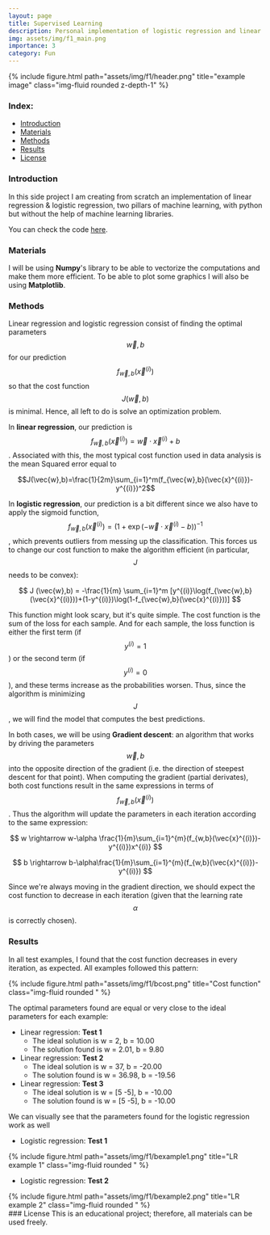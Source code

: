 ```yaml
---
layout: page
title: Supervised Learning
description: Personal implementation of logistic regression and linear regression from scratch.
img: assets/img/f1_main.png
importance: 3
category: Fun
---
```

<div class="row">
    <div class="col-sm mt-3 mt-md-0">
        {% include figure.html path="assets/img/f1/header.png" title="example image" class="img-fluid rounded z-depth-1" %}
    </div>
</div>

### Index:

* [Introduction](#section1)
* [Materials](#section2)
* [Methods](#section3)
* [Results](#section4)
* [License](#section5)


<a id='section1'></a>
### Introduction

In this side project I am creating from scratch an implementation of linear regression & logistic regression, two pillars of machine learning, with python but without the help of machine learning libraries. 

You can check the code <a href="https://github.com/fbgranell/Supervised_learning_implementation">here</a>.

<a id='section2'></a>
### Materials

I will be using **Numpy**'s library to be able to vectorize the computations and make them more efficient. To be able to plot some graphics I will also be using **Matplotlib**.

<a id='section3'></a>
### Methods
Linear regression and logistic regression consist of finding the optimal parameters $$\vec{w},b$$ for our prediction $$f_{\vec{w},b}(\vec{x}^{(i)})$$ so that the cost function $$J(\vec{w},b)$$ is minimal. Hence, all left to do is solve an optimization problem. 

In **linear regression**, our prediction is $$f_{\vec{w},b}(\vec{x}^{(i)})=\vec{w}\cdot\vec{x}^{(i)}+b$$. Associated with this, the most typical cost function used in data analysis is the mean Squared error equal to

$$J(\vec{w},b)=\frac{1}{2m}\sum_{i=1}^m(f_{\vec{w},b}(\vec{x}^{(i)})-y^{(i)})^2$$

In **logistic regression**, our prediction is a bit different since we also have to apply the sigmoid function, $$f_{\vec{w},b}(\vec{x}^{(i)})=(1+\exp(-\vec{w}\cdot\vec{x}^{(i)}-b))^{-1}$$, which prevents outliers from messing up the classification. This forces us to change our cost function to make the algorithm efficient (in particular, $$J$$ needs to be convex):

$$ J (\vec{w},b) = -\frac{1}{m} \sum_{i=1}^m [y^{(i)}\log(f_{\vec{w},b}(\vec{x}^{(i)}))+(1-y^{(i)})\log(1-f_{\vec{w},b}(\vec{x}^{(i)}))] $$

This function might look scary, but it's quite simple. The cost function is the sum of the loss for each sample. And for each sample, the loss function is either the first term (if $$ y^{(i)}=1 $$) or the second term (if $$ y^{(i)}=0 $$), and these terms increase as the probabilities worsen. Thus, since the algorithm is minimizing $$J$$, we will find the model that computes the best predictions.

In both cases, we will be using **Gradient descent**: an algorithm that works by driving the parameters $$ \vec{w},b$$ into the opposite direction of the gradient (i.e. the direction of steepest descent for that point). When computing the gradient (partial derivates), both cost functions result in the same expressions in terms of $$f_{\vec{w},b}(\vec{x}^{(i)})$$. Thus the algorithm will update the parameters in each iteration according to the same expression:

$$ w \rightarrow w-\alpha \frac{1}{m}\sum_{i=1}^{m}(f_{w,b}(\vec{x}^{(i)})-y^{(i)})x^{(i)} $$

$$ b \rightarrow b-\alpha\frac{1}{m}\sum_{i=1}^{m}(f_{w,b}(\vec{x}^{(i)})-y^{(i)}) $$

Since we're always moving in the gradient direction, we should expect the cost function to decrease in each iteration (given that the learning rate $$\alpha$$ is correctly chosen).

<a id='section4'></a>
### Results

In all test examples, I found that the cost function decreases in every iteration, as expected. All examples followed this pattern:

<div class="row">
    <div class="col-sm mt-3 mt-md-0">
        {% include figure.html path="assets/img/f1/bcost.png" title="Cost function" class="img-fluid rounded " %}
    </div>
</div>

The optimal parameters found are equal or very close to the ideal parameters for each example:
- Linear regression: **Test 1**
    - The ideal solution is w = 2, b = 10.00
    - The solution found is w = 2.01, b = 9.80
- Linear regression: **Test 2**
    - The ideal solution is w = 37, b = -20.00
    - The solution found is w = 36.98, b = -19.56
- Linear regression: **Test 3**
    - The ideal solution is w = [5 -5], b = -10.00
    - The solution found is w = [5 -5], b = -10.00

We can visually see that the parameters found for the logistic regression work as well
- Logistic regression: **Test 1**
<div class="row">
    <div class="col-sm mt-3 mt-md-0">
        {% include figure.html path="assets/img/f1/bexample1.png" title="LR example 1" class="img-fluid rounded " %}
    </div>
</div>

- Logistic regression: **Test 2**
<div class="row">
    <div class="col-sm mt-3 mt-md-0">
        {% include figure.html path="assets/img/f1/bexample2.png" title="LR example 2" class="img-fluid rounded " %}
    </div>
</div>
<a id='section5'></a>
### License
This is an educational project; therefore, all materials can be used freely.